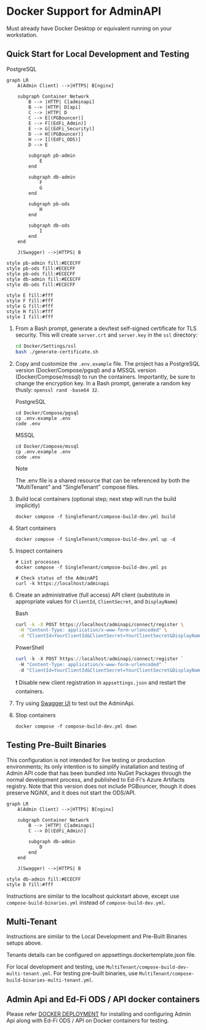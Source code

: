 # Docker Support for AdminAPI

Must already have Docker Desktop or equivalent running on your workstation.

## Quick Start for Local Development and Testing

PostgreSQL

```mermaid
graph LR
    A(Admin Client) -->|HTTPS| B[nginx]

    subgraph Container Network
        B --> |HTTP| C[adminapi]
        B --> |HTTP| D[api]
        C --> |HTTP| D
        C --> E[(PGBouncer)]
        E --> F[(EdFi_Admin)]
        E --> G[(EdFi_Security)]
        D --> H[(PGBouncer)]
        H --> I[(EdFi_ODS)]
        D --> E

        subgraph pb-admin
            E
        end

        subgraph db-admin
            F
            G
        end
        
        subgraph pb-ods
            H
        end

        subgraph db-ods
            I
        end
    end

    J(Swagger) -->|HTTPS| B

style pb-admin fill:#ECECFF
style pb-ods fill:#ECECFF
style pb-ods fill:#ECECFF
style db-admin fill:#ECECFF
style db-ods fill:#ECECFF

style E fill:#fff
style F fill:#fff
style G fill:#fff
style H fill:#fff
style I fill:#fff
```

1. From a Bash prompt, generate a dev/test self-signed certificate for TLS
   security. This will create `server.crt` and `server.key` in the `ssl`
   directory:

   ```bash
   cd Docker/Settings/ssl
   bash ./generate-certificate.sh
   ```

2. Copy and customize the `.env.example` file. The project has a PostgreSQL
   version (Docker/Compose/pgsql) and a MSSQL version (Docker/Compose/mssql)
   to run the containers. Importantly, be sure to change the encryption key.
   In a Bash prompt, generate a random key thusly: `openssl
   rand -base64 32`.

   PostgreSQL

   ```shell
   cd Docker/Compose/pgsql
   cp .env.example .env
   code .env
   ```

   MSSQL

   ```shell
   cd Docker/Compose/mssql
   cp .env.example .env
   code .env
   ```

   > [!NOTE]
   > The .env file is a shared resource that can be referenced by both the 
   > "MultiTenant" and "SingleTenant" compose files.

3. Build local containers (optional step; next step will run the build implicitly)

   ```shell
   docker compose -f SingleTenant/compose-build-dev.yml build
   ```

4. Start containers

   ```shell
   docker compose -f SingleTenant/compose-build-dev.yml up -d
   ```

5. Inspect containers

   ```shell
   # List processes
   docker compose -f SingleTenant/compose-build-dev.yml ps

   # Check status of the AdminAPI
   curl -k https://localhost/adminapi

   ```

6. Create an administrative (full access) API client (substitute in appropriate
   values for `ClientId`, `ClientSecret`, and `DisplayName`)

   Bash

   ```bash
   curl -k -X POST https://localhost/adminapi/connect/register \
    -H "Content-Type: application/x-www-form-urlencoded" \
    -d "ClientId=YourClientId&ClientSecret=YourClientSecret&DisplayName=YourDisplayName"
   ```

   PowerShell

   ```powershell
   curl -k -X POST https://localhost/adminapi/connect/register `
    -H "Content-Type: application/x-www-form-urlencoded" `
    -d "ClientId=YourClientId&ClientSecret=YourClientSecret&DisplayName=YourDisplayName"
   ```

   :exclamation: Disable new client registration in `appsettings.json` and
   restart the containers.

7. Try using [Swagger UI](https://localhost/adminapi/swagger/index.html) to test
   out the AdminApi.
8. Stop containers

   ```shell
   docker compose -f compose-build-dev.yml down
   ```

## Testing Pre-Built Binaries

This configuration is not intended for live testing or production environments;
its only intention is to simplify installation and testing of Admin API code
that has been bundled into NuGet Packages through the normal development
process, and published to Ed-Fi's Azure Artifacts registry. Note that this
version does not include PGBouncer, though it does preserve NGiNX, and it does
not start the ODS/API.

```mermaid
graph LR
    A(Admin Client) -->|HTTPS| B[nginx]

    subgraph Container Network
        B --> |HTTP| C[adminapi]
        C --> D[(EdFi_Admin)]

        subgraph db-admin
            D
        end
    end

    J(Swagger) -->|HTTPS| B

style db-admin fill:#ECECFF
style D fill:#fff
```

Instructions are similar to the localhost quickstart above, except use
`compose-build-binaries.yml` instead of `compose-build-dev.yml`.

## Multi-Tenant

Instructions are similar to the Local Development and Pre-Built Binaries setups above.

Tenants details can be configured on appsettings.dockertemplate.json file.

For local development and testing, use `MultiTenant/compose-build-dev-multi-tenant.yml`.
For testing pre-built binaries, use `MultiTenant/compose-build-binaries-multi-tenant.yml`.

## Admin Api and Ed-Fi ODS / API docker containers

Please refer [DOCKER DEPLOYMENT](https://techdocs.ed-fi.org/display/EDFITOOLS/Docker+Deployment) for 
installing and configuring Admin Api along with Ed-Fi ODS / API on Docker containers for testing.
